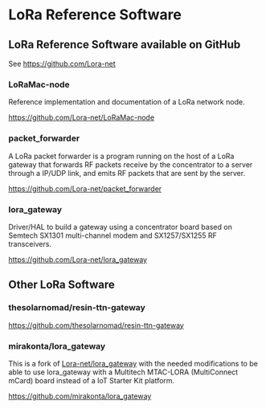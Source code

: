 # LoRa Reference Software

## LoRa Reference Software available on GitHub

See https://github.com/Lora-net

### LoRaMac-node

Reference implementation and documentation of a LoRa network node.

https://github.com/Lora-net/LoRaMac-node

### packet_forwarder

A LoRa packet forwarder is a program running on the host of a LoRa gateway that forwards RF packets receive by the concentrator to a server through a IP/UDP link, and emits RF packets that are sent by the server.

https://github.com/Lora-net/packet_forwarder

### lora_gateway

Driver/HAL to build a gateway using a concentrator board based on Semtech SX1301 multi-channel modem and SX1257/SX1255 RF transceivers.

https://github.com/Lora-net/lora_gateway

## Other LoRa Software

### thesolarnomad/resin-ttn-gateway

https://github.com/thesolarnomad/resin-ttn-gateway

### mirakonta/lora_gateway

This is a fork of [Lora-net/lora_gateway](https://github.com/Lora-net/lora_gateway) with the needed modifications to be able to use lora_gateway with a Multitech MTAC-LORA (MultiConnect mCard) board instead of a IoT Starter Kit platform.

https://github.com/mirakonta/lora_gateway

<!-- EOF -->
